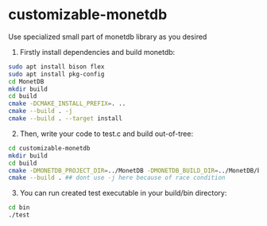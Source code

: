 # customizable-monetdb
Use specialized small part of monetdb library as you desired

1. Firstly install dependencies and build monetdb:

```bash
sudo apt install bison flex
sudo apt install pkg-config
cd MonetDB
mkdir build
cd build
cmake -DCMAKE_INSTALL_PREFIX=. ..
cmake --build . -j
cmake --build . --target install

```

2. Then, write your code to test.c and build out-of-tree:

```bash
cd customizable-monetdb
mkdir build
cd build
cmake -DMONETDB_PROJECT_DIR=../MonetDB -DMONETDB_BUILD_DIR=../MonetDB/build ..
cmake --build . ## dont use -j here because of race condition
```

3. You can run created test executable in your build/bin directory:

```bash
cd bin
./test
```
